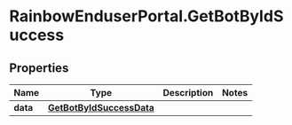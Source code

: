 # RainbowEnduserPortal.GetBotByIdSuccess

## Properties

Name | Type | Description | Notes
------------ | ------------- | ------------- | -------------
**data** | [**GetBotByIdSuccessData**](GetBotByIdSuccessData.md) |  | 


